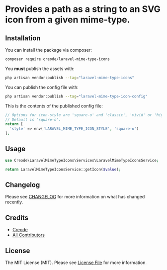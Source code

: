 # Provides a path as a string to an SVG icon from a given mime-type.

## Installation

You can install the package via composer:

```bash
composer require creode/laravel-mime-type-icons
```

You **must** publish the assets with:

```bash
php artisan vendor:publish --tag="laravel-mime-type-icons"
```

You can publish the config file with:

```bash
php artisan vendor:publish --tag="laravel-mime-type-icon-config"
```

This is the contents of the published config file:

```php
// Options for icon-style are 'square-o' and 'classic', 'vivid' or 'high-contrast'.
// Default is 'square-o'.
return [
  'style' => env('LARAVEL_MIME_TYPE_ICON_STYLE', 'square-o')
];

```

## Usage

```php
use Creode\LaravelMimeTypeIcons\Services\LaravelMimeTypeIconsService;

return LaravelMimeTypeIconsService::getIcon($value);
```

## Changelog

Please see [CHANGELOG](CHANGELOG.md) for more information on what has changed recently.

## Credits

- [Creode](https://github.com/creode)
- [All Contributors](../../contributors)

## License

The MIT License (MIT). Please see [License File](LICENSE.md) for more information.
